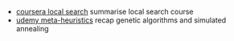 
- [coursera local search](./docs/local_search_notes.md) summarise local search course
- [udemy meta-heuristics](./Udemy%20:%20AI%20and%20Meta-Heuristics%20(Combinatorial%20Optimization)%20Python/) recap genetic algorithms and simulated annealing
